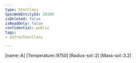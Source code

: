 ```yaml
---
type: StarClass
SpocWebEntityId: 28189
isDeleted: false
isReadOnly: false
confidential: public
tags:
- astro/StarClass

---
```

[name::A]
[Temperature::9750]
[Radius-sol::2]
[Mass-sol::3.2]


